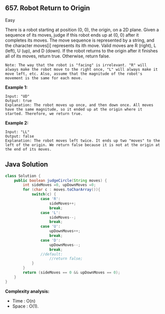 ## 657. Robot Return to Origin
Easy

There is a robot starting at position (0, 0), the origin, on a 2D plane. Given a sequence of its moves, judge if this robot ends up at (0, 0) after it completes its moves.
The move sequence is represented by a string, and the character moves[i] represents its ith move. Valid moves are R (right), L (left), U (up), and D (down). If the robot returns to the origin after it finishes all of its moves, return true. Otherwise, return false.

```
Note: The way that the robot is "facing" is irrelevant. "R" will always make the robot move to the right once, "L" will always make it move left, etc. Also, assume that the magnitude of the robot's movement is the same for each move.
```

**Example 1:**
```
Input: "UD"
Output: true 
Explanation: The robot moves up once, and then down once. All moves have the same magnitude, so it ended up at the origin where it started. Therefore, we return true.
``` 

**Example 2:**
```
Input: "LL"
Output: false
Explanation: The robot moves left twice. It ends up two "moves" to the left of the origin. We return false because it is not at the origin at the end of its moves.
```

## Java Solution
```Java
class Solution {
    public boolean judgeCircle(String moves) {
        int sideMoves =0, upDownMoves =0;
        for (char c : moves.toCharArray()){
            switch(c) {
                case 'R':
                    sideMoves++;
                    break;
                case 'L':
                    sideMoves--;
                    break;                
                case 'U':
                    upDownMoves++;
                    break;                
                case 'D':
                    upDownMoves--;
                    break;
                //default: 
                    //return false;
            }
        }
        return (sideMoves == 0 && upDownMoves == 0);
    }
}
```

**Complexity analysis:**
* Time : O(n)
* Space : O(1).